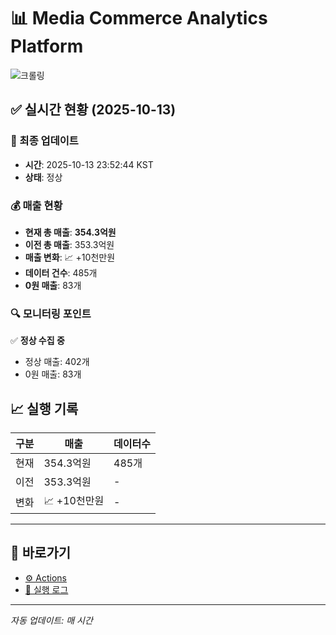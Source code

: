 # 📊 Media Commerce Analytics Platform

![크롤링](https://img.shields.io/badge/크롤링-정상-green)

## ✅ 실시간 현황 (2025-10-13)

### 📍 최종 업데이트
- **시간**: 2025-10-13 23:52:44 KST
- **상태**: 정상

### 💰 매출 현황
- **현재 총 매출**: **354.3억원**
- **이전 총 매출**: 353.3억원
- **매출 변화**: 📈 +10천만원
- **데이터 건수**: 485개
- **0원 매출**: 83개

### 🔍 모니터링 포인트

✅ **정상 수집 중**
- 정상 매출: 402개
- 0원 매출: 83개


## 📈 실행 기록

| 구분 | 매출 | 데이터수 |
|------|------|----------|
| 현재 | 354.3억원 | 485개 |
| 이전 | 353.3억원 | - |
| 변화 | 📈 +10천만원 | - |

---

## 🔗 바로가기

- [⚙️ Actions](../../actions)
- [📝 실행 로그](../../actions/workflows/daily_scraping.yml)

---

*자동 업데이트: 매 시간*
